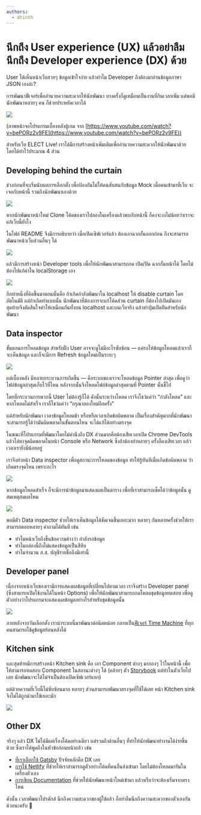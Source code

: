 ```yaml
---
authors:
  - dtinth
---
```


# นึกถึง User experience (UX) แล้วอย่าลืมนึกถึง Developer experience (DX) ด้วย

User ได้เห็นหน้าเว็บสวยๆ ข้อมูลเข้าใจง่าย
แล้วทำไม Developer ถึงต้องมาอ่านข้อมูลภาษา JSON เองล่ะ?

การพัฒนาฟีเจอร์เพื่ออำนวยความสะดวกให้นักพัฒนา
บางครั้งก็ดูเหมือนเป็นงานที่กินเวลาเพิ่ม
แต่พอมีนักพัฒนาหลายๆ คน ก็ช่วยประหยัดเวลาได้

![](./Untitled-323dae43-ffcd-4291-b759-18ae883f26e7.jpg)

(ภาพหน้าจอโปรแกรมเบื้องหลังตู้เกม จาก [https://www.youtube.com/watch?v=bePORz2v9FE](https://www.youtube.com/watch?v=bePORz2v9FE))

สำหรับเว็บ ELECT Live! เราได้มีการสร้างหน้าเพิ่มเติมเพื่ออำนวยความสะดวกให้นักพัฒนาด้วย โดยได้ทำไว้ประมาณ 4 ส่วน

## Developing behind the curtain

ช่วงก่อนที่จะเริ่มนับผลการเลือกตั้ง
เพื่อป้องกันไม่ให้คนสับสนกับข้อมูล Mock
เมื่อคนเข้ามาที่เว็บ จะเจอกับหน้านี้
รวมถึงนักพัฒนาเองด้วย

![](./Untitled-bea5ffda-dc5a-4465-8719-95a18bb027b4.png)

หากนักพัฒนาหน้าใหม่ Clone โค้ดของเราไปลองในเครื่องแล้วพบกับหน้านี้ ก็คงจะงงไม่น้อยว่าเราจะแก้เว็บนี้ยังไง

ในไฟล์ README จึงมีการอธิบายว่า เมื่อเปิดเซิฟเวอร์แล้ว ต้องเอาฉากกั้นออกก่อน ถึงจะสามารถพัฒนาหน้าเว็บส่วนอื่นๆ ได้

![](./Untitled-241a9ed2-8aba-442c-b84c-42b8d455557d.png)

แล้วมีการสร้างหน้า Developer tools เพื่อให้นักพัฒนาสามารถกด เปิด/ปิด ฉากกั้นหน้าได้ โดยไม่ต้องไปแก้ค่าใน localStorage เอง

![](./Untitled-dfff045e-205b-4eb1-a7b9-072a864d21f2.png)

อีกท่าหนึ่งที่คิดขึ้นมาตอนนั้นคือ ถ้าเกิดกำลังพัฒนาใน localhost ให้ disable curtain โดยอัตโนมัติ
แต่ถ้าเกิดทำแบบนั้น นักพัฒนาที่ต้องการจะแก้โค้ดส่วน curtain ก็ต้องไปเปิดมันเอง
สุดท้ายจึงตัดสินใจทำให้เหมือนกันทั้งบน localhost และบนเว็บจริง แล้วทำปุ่มเปิดปิดสำหรับนักพัฒนา

## Data inspector

ขั้นตอนการโหลดข้อมูล
สำหรับฝั่ง User อาจจะดูไม่มีอะไรซับซ้อน — แค่รอให้ข้อมูลโหลดแล้วเราก็จะเห็นข้อมูล
และก็จะมีการ Refresh ข้อมูลใหม่เป็นระยะๆ

![](./Untitled-69681e5d-3359-48ca-b667-3a4678b901dd.png)

แต่เบื้องหลัง มีหลายกระบวนการเกิดขึ้น — คือระบบของเราจะโหลดข้อมูล Pointer ล่าสุด
เพื่อดูว่าไฟล์ข้อมูลล่าสุดเก็บไว้ที่ไหน
หลังจากนั้นจึงโหลดไฟล์ข้อมูลล่าสุดตามที่ Pointer นั้นชี้ไป

โดยที่กระบวนการพวกนี้ User ไม่ต้องรู้ก็ได้
ดังนั้นระหว่างโหลด เราจึงโชว์แค่ว่า “กำลังโหลด”
และหากโหลดไม่สำเร็จ เราก็โชว์แค่ว่า “กรุณาลองใหม่อีกครั้ง”

แต่สำหรับนักพัฒนา
เวลาข้อมูลโหลดช้า หรือหรือเวลาเกิดข้อผิดพลาด
เป็นเรื่องสำคัญมากที่นักพัฒนาจะสามารถรู้ได้ว่ามันผิดพลาดในขั้นตอนไหน จะได้แก้ได้อย่างตรงจุด

ในขณะที่โปรแกรมที่พัฒนาโดยไม่คำนึงถึง DX
ส่วนมากคือต้องเสียเวลาเปิด Chrome DevTools
แล้วไล่หาจุดผิดพลาดในหน้า Console หรือ Network
ซึ่งถ้าต้องทำหลายๆ ครั้งก็คงเสียเวลา
แล้วเวลาเรายิ่งมีน้อยอยู่

เราจึงทำหน้า Data inspector เพื่อดูสถานะการโหลดของข้อมูล
ทำให้รู้ทันทีเมื่อเกิดข้อผิดพลาด ว่าเกิดตรงจุดไหน เพราะอะไร

![](./Untitled-58f2bc2f-09ad-45a5-b281-af884a27465e.png)

หากข้อมูลโหลดสำเร็จ ก็จะมีการนำข้อมูลมาแสดงผลเป็นตาราง
เพื่อที่เราสามารถเช็คได้ว่าข้อมูลนั้น ดูสมเหตุสมผลไหม

![](./Untitled-0bc49ff4-ac00-4a6a-b7e7-aea13af6a096.png)

พอมีตัว Data inspector ช่วยให้เราเห็นข้อมูลได้ชัดเจนขึ้นเยอะมาก หลายๆ กันหลายครั้งช่วยให้เราสามารถตอบหลายๆ คำถามได้ทันที เช่น

- ทำไมหน้าเว็บถึงขึ้นข้อความค้างว่า กำลังรอข้อมูล
- ทำไมกล่องนี้ถึงไม่แสดงข้อมูลเป็นสีทึบ
- ทำไมจำนวน ส.ส. บัญชีรายชื่อถึงมีเท่านี้

## Developer panel

เนื่องจากหน้าเว็บของเรามีการแสดงผลข้อมูลที่เปลี่ยนไปตามเวลา
เราจึงสร้าง Developer panel (ซึ่งสามารถเปิดใช้งานได้ในหน้า Options)
เพื่อให้นักพัฒนาสามารถกดโหลดชุดข้อมูลทดสอบ เพื่อดูตัวอย่างว่าโปรแกรมจะแสดงผลข้อมูลอย่างไรสำหรับชุดข้อมูลนั้น

![](./Untitled-813bb9f4-4bb0-491c-a22f-42bde068a8cb.png)

ภายหลังจากวันเลือกตั้ง
เรานำระบบนี้มาพัฒนาต่อนิดหน่อย กลายเป็น[ฟีเจอร์ Time Machine](https://web.facebook.com/electinth/videos/620545565077243/) ที่ทุกคนสามารถใช้ดูข้อมูลย้อนหลังได้

## Kitchen sink

และสุดท้ายมีการสร้างหน้า Kitchen sink คือ เอา Component ต่างๆ มากองๆ ไว้ในหน้านี้ เพื่อให้สามารถทดสอบ Component ในสถานะต่างๆ ได้ (คล้ายๆ ตัว [Storybook](https://storybook.js.org) แต่ทำในตัวเว็บไปเลย นักพัฒนาจะได้ไม่จำเป็นต้องเปิดเซิฟเวอร์แยก)

แต่ด้วยความที่เว็บนี้ไม่ซับซ้อนมาก หลายๆ ส่วนสามารถพัฒนาตรงจุดที่ใช้ได้เลย หน้า Kitchen sink จึงไม่ได้ถูกนำมาใช้เยอะนัก

![](./Untitled-781a57a9-c2f6-4f6b-956e-a37a436bde97.png)

## Other DX

จริงๆ แล้ว DX ไม่ได้มีแค่เรื่องโค้ดอย่างเดียว
แต่รวมถึงด้านอื่นๆ ที่ทำให้นักพัฒนาทำงานได้ง่ายขึ้นด้วย
ซึ่งเราได้พูดถึงในหัวข้อก่อนหน้าแล้ว เช่น

- [ที่เราเลือกใช้ Gatsby](../gatsby/) ปัจจัยหลักคือ DX เลย
- [การใช้ Netlify](../netlify/) ที่ช่วยให้เราสามารถดูตัวอย่างโค้ดที่คนอื่นส่งเข้ามา โดยไม่ต้องโหลดมารันในเครื่องตัวเอง
- [การเขียน Documentation](../open-source/) ที่ช่วยให้นักพัฒนาหน้าใหม่เข้ามา แล้วหรือว่าจะต้องเริ่มจากตรงไหน

ดังนั้น เวลาพัฒนาโปรดักส์ นึกถึงความสะดวกของผู้ใช้แล้ว ก็อย่าลืมนึกถึงความสะดวกของตัวเองกันด้วยนะครับ :slightly_smiling_face:
